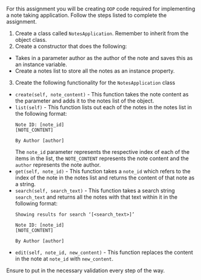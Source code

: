 For this assignment you will be creating `OOP` code required for implementing a note taking application. Follow the steps listed to complete the assignment.

1. Create a class called `NotesApplication`. Remember to inherit from the object class.  
2. Create a constructor that does the following:
  - Takes in a parameter author as the author of the note and saves this as an instance variable.
  - Create a notes list to store all the notes as an instance property.
3. Create the following functionality for the `NotesApplication` class
  - `create(self, note_content)` - This function takes the note content as the parameter and adds it to the notes list of the object.
  - `list(self)` - This function lists out each of the notes in the notes list in the following format:
    ```
    Note ID: [note_id]
	[NOTE_CONTENT]

    By Author [author]
    ```
    The `note_id` parameter represents the respective index of each of the items in the list, the `NOTE_CONTENT` represents the note content and the `author` represents the note author.
  - `get(self, note_id)` - This function takes a `note_id` which refers to the index of the note in the notes list and returns the content of that note as a string.
  - `search(self, search_text)` - This function takes a search string `search_text` and returns all the notes with that text within it in the following format:
    ```
    Showing results for search ‘[<search_text>]’

    Note ID: [note_id]
	[NOTE_CONTENT]

	By Author [author]
    ```
  - `edit(self, note_id, new_content)` - This function replaces the content in the note at `note_id` with `new_content`.

Ensure to put in the necessary validation every step of the way.
